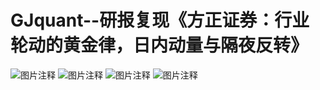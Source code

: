 # GJquant--研报复现《方正证券：行业轮动的黄金律，日内动量与隔夜反转》

![图片注释](http://storage-uqer.datayes.com/5b0e30e964180801106141b1/7a080fd0-75de-11e8-bb70-0242ac140002)
![图片注释](http://storage-uqer.datayes.com/5b0e30e964180801106141b1/7eadfad6-75de-11e8-87bb-0242ac140002)
![图片注释](http://storage-uqer.datayes.com/5b0e30e964180801106141b1/81e57f12-75de-11e8-87bb-0242ac140002)
![图片注释](http://storage-uqer.datayes.com/5b0e30e964180801106141b1/858a8446-75de-11e8-bb70-0242ac140002)